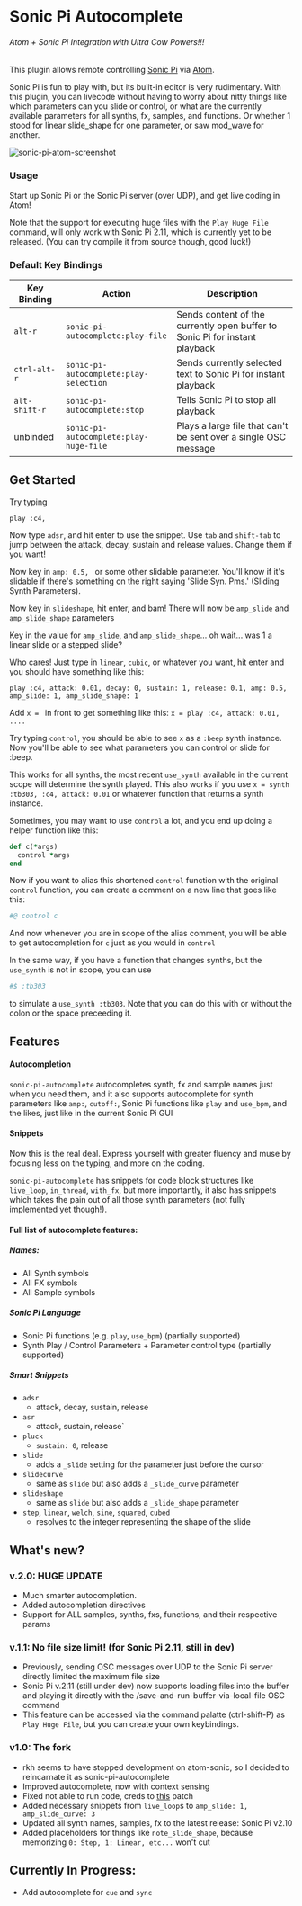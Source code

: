 # Sonic Pi Autocomplete
###### Atom + Sonic Pi Integration with Ultra Cow Powers!!!

This plugin allows remote controlling [Sonic Pi](http://sonic-pi.net/) via [Atom](https://atom.io/).

Sonic Pi is fun to play with, but its built-in editor is very rudimentary.
With this plugin, you can livecode without having to worry about nitty things like which parameters can you slide or control, or what are the currently available parameters for all synths, fx, samples, and functions. Or whether 1 stood for linear slide_shape for one parameter, or saw mod_wave for another.

![sonic-pi-atom-screenshot](https://raw.githubusercontent.com/euwbah/sonic-pi-autocomplete/master/screenshot.png)

### Usage

Start up Sonic Pi or the Sonic Pi server (over UDP), and get live coding in Atom!

Note that the support for executing huge files with the `Play Huge File` command,
will only work with Sonic Pi 2.11, which is currently yet to be released.
(You can try compile it from source though, good luck!)

### Default Key Bindings

 Key Binding  | Action                      | Description
--------------|-----------------------------|-----------------
 `alt-r`      | `sonic-pi-autocomplete:play-file`      | Sends content of the currently open buffer to Sonic Pi for instant playback
 `ctrl-alt-r` | `sonic-pi-autocomplete:play-selection` | Sends currently selected text to Sonic Pi for instant playback
 `alt-shift-r`| `sonic-pi-autocomplete:stop`           | Tells Sonic Pi to stop all playback
 unbinded     | `sonic-pi-autocomplete:play-huge-file` | Plays a large file that can't be sent over a single OSC message



## Get Started

Try typing

```
play :c4,
```

Now type `adsr`, and hit enter to use the snippet.
Use `tab` and `shift-tab` to jump between the attack, decay, sustain and release values. Change them if you want!

Now key in `amp: 0.5, ` or some other slidable parameter. You'll know if it's slidable if
there's something on the right saying 'Slide Syn. Pms.' (Sliding Synth Parameters).

Now key in `slideshape`, hit enter, and bam! There will now be `amp_slide` and `amp_slide_shape` parameters

Key in the value for `amp_slide`, and `amp_slide_shape`... oh wait... was 1 a linear slide or a stepped slide?

Who cares! Just type in `linear`, `cubic`, or whatever you want, hit enter and you should have something like this:

```
play :c4, attack: 0.01, decay: 0, sustain: 1, release: 0.1, amp: 0.5, amp_slide: 1, amp_slide_shape: 1
```

Add `x = ` in front to get something like this: `x = play :c4, attack: 0.01, ....`

Try typing `control`, you should be able to see `x` as a `:beep` synth instance. Now you'll be able to see what parameters you can control or slide for :beep.

This works for all synths, the most recent `use_synth` available in the current scope will determine the synth played. This also works if you use `x = synth :tb303, :c4, attack: 0.01` or whatever function that returns a synth instance.

Sometimes, you may want to use `control` a lot, and you end up doing a helper function like this:

```ruby
def c(*args)
  control *args
end
```

Now if you want to alias this shortened `control` function with the original `control` function, you can create a comment on a new line that goes like this:
```ruby
#@ control c
```

And now whenever you are in scope of the alias comment, you will be able to get autocompletion for `c` just as you would in `control`

In the same way, if you have a function that changes synths, but the `use_synth` is not in scope, you can use
```ruby
#$ :tb303
```
to simulate a `use_synth :tb303`. Note that you can do this with or without the colon or the space preceeding it.

## Features
#### Autocompletion
`sonic-pi-autocomplete` autocompletes synth, fx and sample names just when you need them,
and it also supports autocomplete for synth parameters like `amp:`, `cutoff:`, Sonic Pi functions
like `play` and `use_bpm`, and the likes, just like in the current Sonic Pi GUI

#### Snippets
Now this is the real deal. Express yourself with greater fluency and muse by focusing less on
the typing, and more on the coding.

`sonic-pi-autocomplete` has snippets for code block structures like `live_loop`, `in_thread`, `with_fx`,
but more importantly, it also has snippets which takes the pain out of all those synth
parameters (not fully implemented yet though!).

#### Full list of autocomplete features:
##### Names:
  - All Synth symbols
  - All FX symbols
  - All Sample symbols

##### Sonic Pi Language
  - Sonic Pi functions (e.g. `play`, `use_bpm`) (partially supported)
  - Synth Play / Control Parameters + Parameter control type (partially supported)

##### Smart Snippets
  - `adsr`
    - attack, decay, sustain, release
  - `asr`
    - attack, sustain, release`
  - `pluck`
    - `sustain: 0`, release
  - `slide`
    - adds a `_slide` setting for the parameter just before the cursor
  - `slidecurve`
    - same as `slide` but also adds a `_slide_curve` parameter
  - `slideshape`
    - same as `slide` but also adds a `_slide_shape` parameter
  - `step`, `linear`, `welch`, `sine`, `squared`, `cubed`
    - resolves to the integer representing the shape of the slide

## What's new?

### v.2.0: HUGE UPDATE
  - Much smarter autocompletion.
  - Added autocompletion directives
  - Support for ALL samples, synths, fxs, functions, and their respective params

### v.1.1: No file size limit! (for Sonic Pi 2.11, still in dev)
  - Previously, sending OSC messages over UDP to the Sonic Pi server directly limited the maximum file size
  - Sonic Pi v.2.11 (still under dev) now supports loading files into the buffer and playing it directly with the /save-and-run-buffer-via-local-file OSC command
  - This feature can be accessed via the command palatte (ctrl-shift-P) as `Play Huge File`, but you can create your own keybindings.

### v1.0: The fork
  - rkh seems to have stopped development on atom-sonic, so I decided to reincarnate it as sonic-pi-autocomplete
  - Improved autocomplete, now with context sensing
  - Fixed not able to run code, creds to [this](https://github.com/rkh/atom-sonic/compare/master...bengm:master) patch
  - Added necessary snippets from `live_loop`s to `amp_slide: 1, amp_slide_curve: 3`
  - Updated all synth names, samples, fx to the latest release: Sonic Pi v2.10
  - Added placeholders for things like `note_slide_shape`, because memorizing `0: Step, 1: Linear, etc...` won't cut

## Currently In Progress:
  - Add autocomplete for `cue` and `sync`
